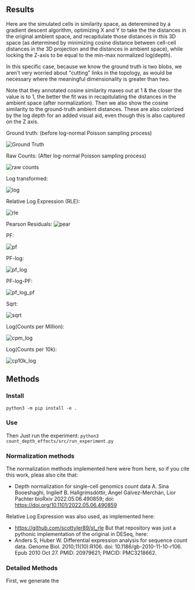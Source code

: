 

## Results
Here are the simulated cells in similarity space, as deteremined by a gradient descent algorithm, optimizing X and Y to take the the distances in the original ambient space, and recapitulate those distances in this 3D space (as determined by minimizing cosine distance between cell-cell distances in the 3D projection and the distances in ambient space), while locking the Z-axis to be equal to the min-max normalized log(depth).

In this specific case, because we know the ground truth is two blobs, we aren't very worried about "cutting" links in the topology, as would be necessary where the meaningful dimensionality is greater than two.

Note that they annotated cosine similarity maxes out at 1 & the closer the value is to 1, the better the fit was in recapitulating the distances in the ambient space (after normalization). Then we also show the cosine similarity to the ground-truth ambient distances. These are also colorized by the log depth for an added visual aid, even though this is also captured on the Z axis.


Ground truth: (before log-normal Poisson sampling process)

![Ground Truth](assets/3D/ground_truth.gif)


Raw Counts: (After log-normal Poisson sampling process)

![raw counts](assets/3D/raw.gif)


Log transformed:

![log](assets/3D/log.gif)


Relative Log Expression (RLE): 

![rle](assets/3D/rle.gif)

Pearson Residuals:
![pear](assets/3D/pear.gif)

PF:

![pf](assets/3D/pf.gif)


PF-log:

![pf_log](assets/3D/pf_log.gif)


PF-log-PF:

![pf_log_pf](assets/3D/pf_log_pf.gif)


Sqrt:

![sqrt](assets/3D/sqrt.gif)


Log(Counts per Million):

![cpm_log](assets/3D/cpm_log.gif)


Log(Counts per 10k):

![cp10k_log](assets/3D/cp10k_log.gif)



## Methods
### Install 
`python3 -m pip install -e .`

### Use
Then Just run the experiment:
`python3 count_depth_effects/src/run_experiment.py`

### Normalization methods
The normalization methods implemented here were from here, so if you cite this work, pleas also cite that:
-  Depth normalization for single-cell genomics count data
A. Sina Booeshaghi, Ingileif B. Hallgrímsdóttir, Ángel Gálvez-Merchán, Lior Pachter
bioRxiv 2022.05.06.490859; doi: https://doi.org/10.1101/2022.05.06.490859 

Relative Log Expression was also used, as implemented here:
- https://github.com/scottyler89/st_rle
But that repository was just a pythonic implementation of the original in DESeq, here:
- Anders S, Huber W. Differential expression analysis for sequence count data. Genome Biol. 2010;11(10):R106. doi: 10.1186/gb-2010-11-10-r106. Epub 2010 Oct 27. PMID: 20979621; PMCID: PMC3218662.

### Detailed Methods
First, we generate the 
